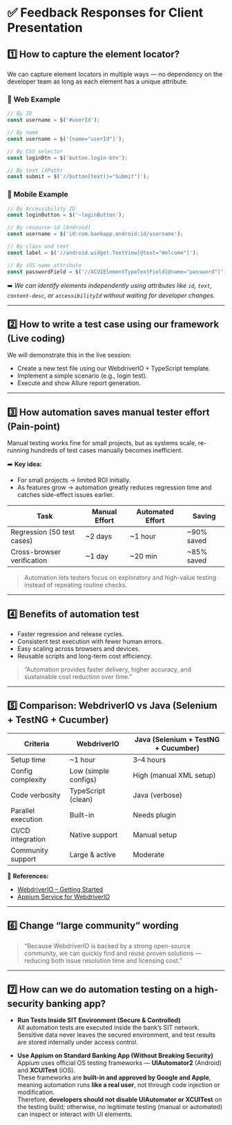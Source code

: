 # ✅ Feedback Responses for Client Presentation

## **1️⃣ How to capture the element locator?**
We can capture element locators in multiple ways — no dependency on the developer team as long as each element has a unique attribute.

### 🔹 **Web Example**
```js
// By ID
const username = $('#userId');

// By name
const username = $('[name="userId"]');

// By CSS selector
const loginBtn = $('button.login-btn');

// By text (XPath)
const submit = $('//button[text()="Submit"]');
```

### 🔹 **Mobile Example**
```js
// By Accessibility ID
const loginButton = $('~loginButton');

// By resource-id (Android)
const username = $('id:com.bankapp.android:id/username');

// By class and text
const label = $('//android.widget.TextView[@text="Welcome"]');

// By iOS name attribute
const passwordField = $('//XCUIElementTypeTextField[@name="password"]');
```

➡️ *We can identify elements independently using attributes like `id`, `text`, `content-desc`, or `accessibilityId` without waiting for developer changes.*

---

## **2️⃣ How to write a test case using our framework (Live coding)**
We will demonstrate this in the live session:  
- Create a new test file using our WebdriverIO + TypeScript template.  
- Implement a simple scenario (e.g., login test).  
- Execute and show Allure report generation.

---

## **3️⃣ How automation saves manual tester effort (Pain-point)**
Manual testing works fine for small projects, but as systems scale, re-running hundreds of test cases manually becomes inefficient.

➡️ **Key idea:**
- For small projects → limited ROI initially.  
- As features grow → automation greatly reduces regression time and catches side-effect issues earlier.

| Task | Manual Effort | Automated Effort | Saving |
|------|----------------|------------------|---------|
| Regression (50 test cases) | ~2 days | ~1 hour | ~90% saved |
| Cross-browser verification | ~1 day | ~20 min | ~85% saved |

> Automation lets testers focus on exploratory and high-value testing instead of repeating routine checks.

---

## **4️⃣ Benefits of automation test**
- Faster regression and release cycles.  
- Consistent test execution with fewer human errors.  
- Easy scaling across browsers and devices.  
- Reusable scripts and long-term cost efficiency.  

> “Automation provides faster delivery, higher accuracy, and sustainable cost reduction over time.”

---

## **5️⃣ Comparison: WebdriverIO vs Java (Selenium + TestNG + Cucumber)**

| Criteria | WebdriverIO | Java (Selenium + TestNG + Cucumber) |
|-----------|--------------|-------------------------------------|
| Setup time | ~1 hour | 3–4 hours |
| Config complexity | Low (simple configs) | High (manual XML setup) |
| Code verbosity | TypeScript (clean) | Java (verbose) |
| Parallel execution | Built-in | Needs plugin |
| CI/CD integration | Native support | Manual setup |
| Community support | Large & active | Moderate |

📘 **References:**  
- [WebdriverIO – Getting Started](https://webdriver.io/docs/gettingstarted)  
- [Appium Service for WebdriverIO](https://webdriver.io/docs/appium-service)

---

## **6️⃣ Change “large community” wording**
> “Because WebdriverIO is backed by a strong open-source community, we can quickly find and reuse proven solutions — reducing both issue resolution time and licensing cost.”

---

## **7️⃣ How can we do automation testing on a high-security banking app?**

- **Run Tests Inside SIT Environment (Secure & Controlled)**  
  All automation tests are executed inside the bank’s SIT network. Sensitive data never leaves the secured environment, and test results are stored internally under access control.

- **Use Appium on Standard Banking App (Without Breaking Security)**  
  Appium uses official OS testing frameworks — **UIAutomator2** (Android) and **XCUITest** (iOS).  
  These frameworks are **built-in and approved by Google and Apple**, meaning automation runs **like a real user**, not through code injection or modification.  
  Therefore, **developers should not disable UIAutomator or XCUITest** on the testing build; otherwise, no legitimate testing (manual or automated) can inspect or interact with UI elements.
